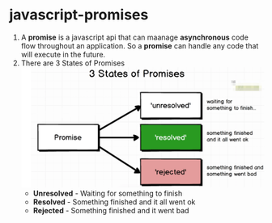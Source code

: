 # javascript-promises

1. A **promise** is a javascript api that can maanage **asynchronous** code flow throughout an application. So a **promise** can handle any code that will execute in the future. 
2. There are 3 States of Promises ![Promises 3 states image](promises-state-1.png)
    * **Unresolved** - Waiting for something to finish
    * **Resolved** - Something finished and it all went ok
    * **Rejected** - Something finished and it went bad